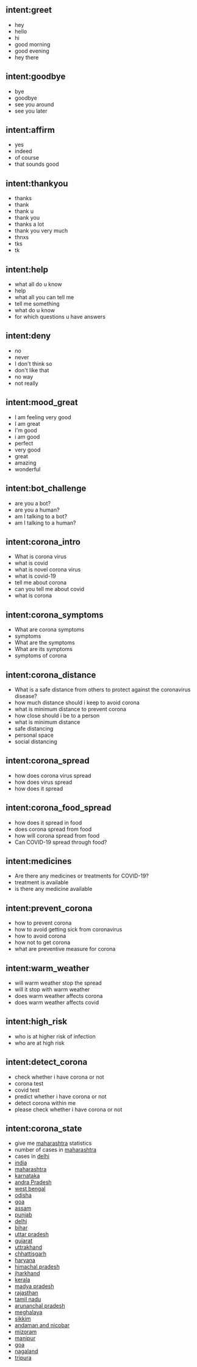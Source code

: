 ## intent:greet
- hey
- hello
- hi
- good morning
- good evening
- hey there

## intent:goodbye
- bye
- goodbye
- see you around
- see you later

## intent:affirm
- yes
- indeed
- of course
- that sounds good

## intent:thankyou
- thanks
- thank
- thank u
- thank you
- thanks a lot
- thank you very much
- thnxs
- tks
- tk

## intent:help
- what all do u know
- help
- what all you can tell me
- tell me something 
- what do u know
- for which questions u have answers


## intent:deny
- no
- never
- I don't think so
- don't like that
- no way
- not really

## intent:mood_great
- I am feeling very good
- I am great
- I'm good
- i am good
- perfect
- very good
- great
- amazing
- wonderful


## intent:bot_challenge
- are you a bot?
- are you a human?
- am I talking to a bot?
- am I talking to a human?

## intent:corona_intro
- What is corona virus
- what is covid
- what is novel corona virus
- what is covid-19
- tell me about corona
- can you tell me about covid
- what is corona

## intent:corona_symptoms
- What are corona symptoms
- symptoms
- What are the symptoms
- What are its symptoms
- symptoms of corona

## intent:corona_distance
- What is a safe distance from others to protect against the coronavirus disease?
- how much distance should i keep to avoid corona
- what is minimum distance to prevent corona
- how close should i be to a person
- what is minimum distance  
- safe distancing
- personal space
- social distancing

## intent:corona_spread
- how does corona virus spread
- how does virus spread
- how does it spread

## intent:corona_food_spread
- how does it spread in food
- does corona spread from food
- how will corona spread from food
- Can COVID-19 spread through food?

## intent:medicines
- Are there any medicines or treatments for COVID-19?
- treatment is available
- is there any medicine available

## intent:prevent_corona
- how to prevent corona
- how to avoid getting sick from coronavirus
- how to avoid corona
- how not to get corona
- what are preventive measure for corona

## intent:warm_weather
- will warm weather stop the spread
- will it stop with warm weather
- does warm weather affects corona
- does warm weather affects covid

## intent:high_risk
- who is at higher risk of infection
- who are at high risk 

## intent:detect_corona
- check whether i have corona or not
- corona test
- covid test
- predict whether i have corona or not
- detect corona within me
- please check whether i have corona or not

## intent:corona_state
- give me [maharashtra](state) statistics
- number of cases in [maharashtra](state) 
- cases in [delhi](state) 
- [india](state)
- [maharashtra](state)
- [karnataka](state)
- [andra Pradesh](state)
- [west bengal](state)
- [odisha](state)
- [goa](state)
- [assam](state)
- [punjab](state)
- [delhi](state)
- [bihar](state)
- [uttar pradesh](state)
- [gujarat](state)
- [uttrakhand](state)
- [chhattisgarh](state)
- [haryana](state)
- [himachal pradesh](state)
- [jharkhand](state)
- [kerala](state)
- [madya pradesh](state)
- [rajasthan](state)
- [tamil nadu](state)
- [arunanchal pradesh](state)
- [meghalaya](state)
- [sikkim](state)
- [andaman and nicobar](state)
- [mizoram](state)
- [manipur](state)
- [goa](state)
- [nagaland](state)
- [tripura](state)

